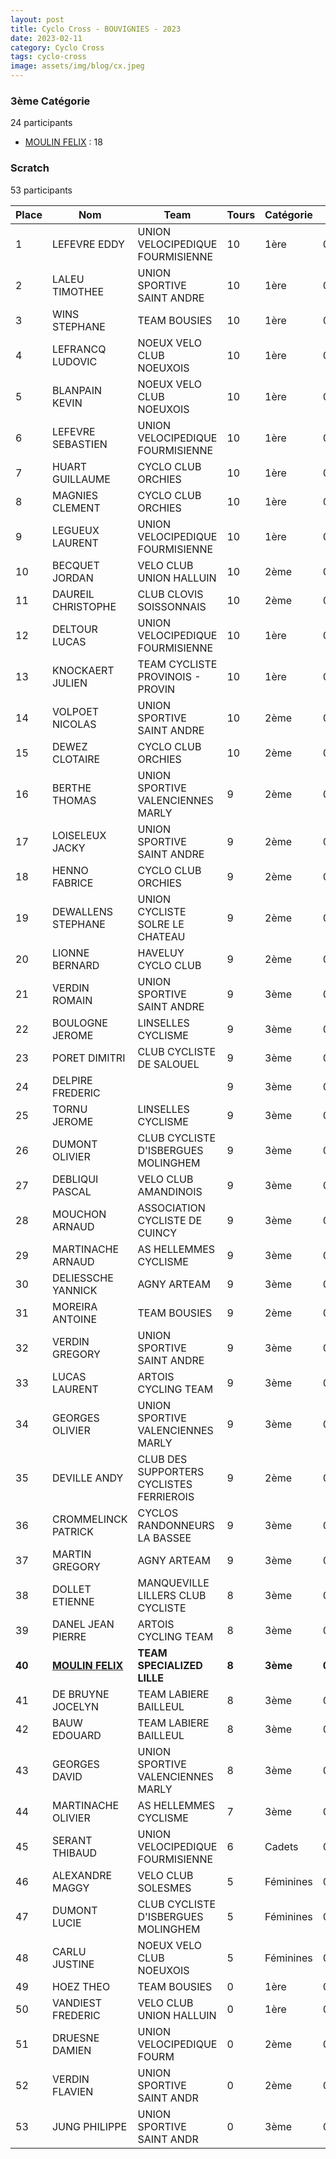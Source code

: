 ```yaml
---
layout: post
title: Cyclo Cross - BOUVIGNIES - 2023
date: 2023-02-11
category: Cyclo Cross
tags: cyclo-cross
image: assets/img/blog/cx.jpeg
---
```


### 3ème Catégorie
24 participants
- [MOULIN FELIX](https://teamspecializedlille.github.io/coureurs/moulinfelix) : 18

### Scratch
53 participants

| Place | Nom | Team | Tours | Catégorie | Temps |
|---|---|---|---|---|---|
| 1 | LEFEVRE EDDY | UNION VELOCIPEDIQUE FOURMISIENNE | 10 | 1ère | 0:51:39 | 
| 2 | LALEU TIMOTHEE | UNION SPORTIVE SAINT ANDRE | 10 | 1ère | 0:51:50 | 
| 3 | WINS STEPHANE | TEAM BOUSIES | 10 | 1ère | 0:52:18 | 
| 4 | LEFRANCQ LUDOVIC | NOEUX VELO CLUB NOEUXOIS | 10 | 1ère | 0:52:23 | 
| 5 | BLANPAIN KEVIN | NOEUX VELO CLUB NOEUXOIS | 10 | 1ère | 0:54:47 | 
| 6 | LEFEVRE SEBASTIEN | UNION VELOCIPEDIQUE FOURMISIENNE | 10 | 1ère | 0:55:9 | 
| 7 | HUART GUILLAUME | CYCLO CLUB ORCHIES | 10 | 1ère | 0:55:39 | 
| 8 | MAGNIES CLEMENT | CYCLO CLUB ORCHIES | 10 | 1ère | 0:55:40 | 
| 9 | LEGUEUX LAURENT | UNION VELOCIPEDIQUE FOURMISIENNE | 10 | 1ère | 0:56:21 | 
| 10 | BECQUET JORDAN | VELO CLUB UNION HALLUIN | 10 | 2ème | 0:56:30 | 
| 11 | DAUREIL CHRISTOPHE | CLUB CLOVIS SOISSONNAIS | 10 | 2ème | 0:56:45 | 
| 12 | DELTOUR LUCAS | UNION VELOCIPEDIQUE FOURMISIENNE | 10 | 1ère | 0:57:17 | 
| 13 | KNOCKAERT JULIEN | TEAM CYCLISTE PROVINOIS - PROVIN | 10 | 1ère | 0:57:38 | 
| 14 | VOLPOET NICOLAS | UNION SPORTIVE SAINT ANDRE | 10 | 2ème | 0:57:49 | 
| 15 | DEWEZ CLOTAIRE | CYCLO CLUB ORCHIES | 10 | 2ème | 0:57:55 | 
| 16 | BERTHE THOMAS | UNION SPORTIVE VALENCIENNES MARLY | 9 | 2ème | 0:52:32 | 
| 17 | LOISELEUX JACKY | UNION SPORTIVE SAINT ANDRE | 9 | 2ème | 0:53:13 | 
| 18 | HENNO FABRICE | CYCLO CLUB ORCHIES | 9 | 2ème | 0:53:41 | 
| 19 | DEWALLENS STEPHANE | UNION CYCLISTE SOLRE LE CHATEAU | 9 | 2ème | 0:53:55 | 
| 20 | LIONNE BERNARD | HAVELUY CYCLO CLUB | 9 | 2ème | 0:55:2 | 
| 21 | VERDIN ROMAIN | UNION SPORTIVE SAINT ANDRE | 9 | 3ème | 0:55:17 | 
| 22 | BOULOGNE JEROME | LINSELLES CYCLISME | 9 | 3ème | 0:55:21 | 
| 23 | PORET DIMITRI | CLUB CYCLISTE DE SALOUEL | 9 | 3ème | 0:55:25 | 
| 24 | DELPIRE FREDERIC |   | 9 | 3ème | 0:55:28 | 
| 25 | TORNU JEROME | LINSELLES CYCLISME | 9 | 3ème | 0:55:30 | 
| 26 | DUMONT OLIVIER | CLUB CYCLISTE D'ISBERGUES MOLINGHEM | 9 | 3ème | 0:55:32 | 
| 27 | DEBLIQUI PASCAL | VELO CLUB AMANDINOIS | 9 | 3ème | 0:55:32 | 
| 28 | MOUCHON ARNAUD | ASSOCIATION CYCLISTE DE CUINCY | 9 | 3ème | 0:55:35 | 
| 29 | MARTINACHE ARNAUD | AS HELLEMMES CYCLISME | 9 | 3ème | 0:55:35 | 
| 30 | DELIESSCHE YANNICK | AGNY ARTEAM | 9 | 3ème | 0:56:15 | 
| 31 | MOREIRA ANTOINE | TEAM BOUSIES | 9 | 2ème | 0:56:26 | 
| 32 | VERDIN GREGORY | UNION SPORTIVE SAINT ANDRE | 9 | 3ème | 0:56:31 | 
| 33 | LUCAS LAURENT | ARTOIS CYCLING TEAM | 9 | 3ème | 0:56:38 | 
| 34 | GEORGES OLIVIER | UNION SPORTIVE VALENCIENNES MARLY | 9 | 3ème | 0:57:12 | 
| 35 | DEVILLE ANDY | CLUB DES SUPPORTERS CYCLISTES FERRIEROIS | 9 | 2ème | 0:57:30 | 
| 36 | CROMMELINCK PATRICK | CYCLOS RANDONNEURS LA BASSEE | 9 | 3ème | 0:57:47 | 
| 37 | MARTIN GREGORY | AGNY ARTEAM | 9 | 3ème | 0:58:9 | 
| 38 | DOLLET ETIENNE | MANQUEVILLE LILLERS CLUB CYCLISTE | 8 | 3ème | 0:51:41 | 
| 39 | DANEL JEAN PIERRE | ARTOIS CYCLING TEAM | 8 | 3ème | 0:52:31 | 
| **40** | **[MOULIN FELIX](https://teamspecializedlille.github.io/coureurs/moulinfelix)** | **TEAM SPECIALIZED LILLE** | **8** | **3ème** | **0:53:17** | 
| 41 | DE BRUYNE JOCELYN | TEAM LABIERE BAILLEUL | 8 | 3ème | 0:53:20 | 
| 42 | BAUW EDOUARD | TEAM LABIERE BAILLEUL | 8 | 3ème | 0:53:21 | 
| 43 | GEORGES DAVID | UNION SPORTIVE VALENCIENNES MARLY | 8 | 3ème | 0:54:27 | 
| 44 | MARTINACHE OLIVIER | AS HELLEMMES CYCLISME | 7 | 3ème | 0:58:22 | 
| 45 | SERANT THIBAUD | UNION VELOCIPEDIQUE FOURMISIENNE | 6 | Cadets | 0:33:35 | 
| 46 | ALEXANDRE MAGGY | VELO CLUB SOLESMES | 5 | Féminines | 0:32:54 | 
| 47 | DUMONT LUCIE | CLUB CYCLISTE D'ISBERGUES MOLINGHEM | 5 | Féminines | 0:37:40 | 
| 48 | CARLU JUSTINE | NOEUX VELO CLUB NOEUXOIS | 5 | Féminines | 0:39:55 | 
| 49 | HOEZ THEO | TEAM BOUSIES | 0 | 1ère | 0:38:53 | 
| 50 | VANDIEST FREDERIC | VELO CLUB UNION HALLUIN | 0 | 1ère | 0:38:53 | 
| 51 | DRUESNE DAMIEN | UNION VELOCIPEDIQUE FOURM | 0 | 2ème | 0:38:53 | 
| 52 | VERDIN FLAVIEN | UNION SPORTIVE SAINT ANDR | 0 | 2ème | 0:38:53 | 
| 53 | JUNG PHILIPPE | UNION SPORTIVE SAINT ANDR | 0 | 3ème | 0:38:53 | 
